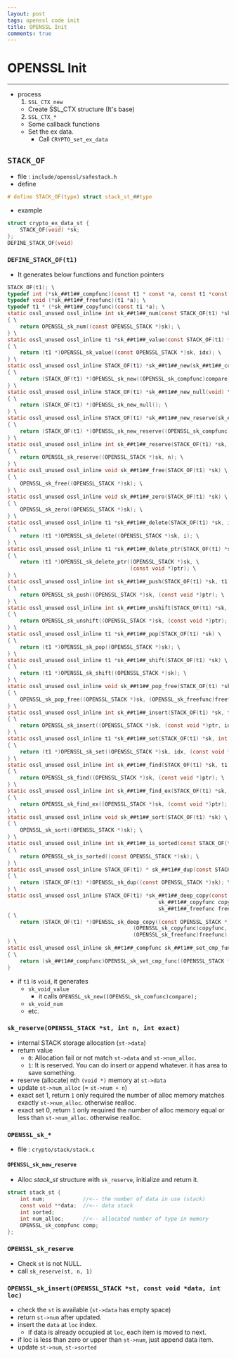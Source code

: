 ```yaml
---
layout: post
tags: openssl code init
title: OPENSSL Init
comments: true
---
```


# OPENSSL Init

---

* process
  1. `SSL_CTX_new`
    * Create SSL_CTX structure (It's base)
  2. `SSL_CTX_*`
    * Some callback functions
    * Set the ex data.
      * Call `CRYPTO_set_ex_data`

## `STACK_OF`

* file : `include/openssl/safestack.h`
* define

```c
# define STACK_OF(type) struct stack_st_##type
```

* example

```c
struct crypto_ex_data_st {
    STACK_OF(void) *sk;
};
DEFINE_STACK_OF(void)
```

### `DEFINE_STACK_OF(t1)`

* It generates below functions and function pointers

```c
STACK_OF(t1); \
typedef int (*sk_##t1##_compfunc)(const t1 * const *a, const t1 *const *b); \
typedef void (*sk_##t1##_freefunc)(t1 *a); \
typedef t1 * (*sk_##t1##_copyfunc)(const t1 *a); \
static ossl_unused ossl_inline int sk_##t1##_num(const STACK_OF(t1) *sk) \
{ \
    return OPENSSL_sk_num((const OPENSSL_STACK *)sk); \
} \
static ossl_unused ossl_inline t1 *sk_##t1##_value(const STACK_OF(t1) *sk, int idx) \
{ \
    return (t1 *)OPENSSL_sk_value((const OPENSSL_STACK *)sk, idx); \
} \
static ossl_unused ossl_inline STACK_OF(t1) *sk_##t1##_new(sk_##t1##_compfunc compare) \
{ \
    return (STACK_OF(t1) *)OPENSSL_sk_new((OPENSSL_sk_compfunc)compare); \
} \
static ossl_unused ossl_inline STACK_OF(t1) *sk_##t1##_new_null(void) \
{ \
    return (STACK_OF(t1) *)OPENSSL_sk_new_null(); \
} \
static ossl_unused ossl_inline STACK_OF(t1) *sk_##t1##_new_reserve(sk_##t1##_compfunc compare, int n) \
{ \
    return (STACK_OF(t1) *)OPENSSL_sk_new_reserve((OPENSSL_sk_compfunc)compare, n); \
} \
static ossl_unused ossl_inline int sk_##t1##_reserve(STACK_OF(t1) *sk, int n) \
{ \
    return OPENSSL_sk_reserve((OPENSSL_STACK *)sk, n); \
} \
static ossl_unused ossl_inline void sk_##t1##_free(STACK_OF(t1) *sk) \
{ \
    OPENSSL_sk_free((OPENSSL_STACK *)sk); \
} \
static ossl_unused ossl_inline void sk_##t1##_zero(STACK_OF(t1) *sk) \
{ \
    OPENSSL_sk_zero((OPENSSL_STACK *)sk); \
} \
static ossl_unused ossl_inline t1 *sk_##t1##_delete(STACK_OF(t1) *sk, int i) \
{ \
    return (t1 *)OPENSSL_sk_delete((OPENSSL_STACK *)sk, i); \
} \
static ossl_unused ossl_inline t1 *sk_##t1##_delete_ptr(STACK_OF(t1) *sk, t1 *ptr) \
{ \
    return (t1 *)OPENSSL_sk_delete_ptr((OPENSSL_STACK *)sk, \
                                       (const void *)ptr); \
} \
static ossl_unused ossl_inline int sk_##t1##_push(STACK_OF(t1) *sk, t1 *ptr) \
{ \
    return OPENSSL_sk_push((OPENSSL_STACK *)sk, (const void *)ptr); \
} \
static ossl_unused ossl_inline int sk_##t1##_unshift(STACK_OF(t1) *sk, t1 *ptr) \
{ \
    return OPENSSL_sk_unshift((OPENSSL_STACK *)sk, (const void *)ptr); \
} \
static ossl_unused ossl_inline t1 *sk_##t1##_pop(STACK_OF(t1) *sk) \
{ \
    return (t1 *)OPENSSL_sk_pop((OPENSSL_STACK *)sk); \
} \
static ossl_unused ossl_inline t1 *sk_##t1##_shift(STACK_OF(t1) *sk) \
{ \
    return (t1 *)OPENSSL_sk_shift((OPENSSL_STACK *)sk); \
} \
static ossl_unused ossl_inline void sk_##t1##_pop_free(STACK_OF(t1) *sk, sk_##t1##_freefunc freefunc) \
{ \
    OPENSSL_sk_pop_free((OPENSSL_STACK *)sk, (OPENSSL_sk_freefunc)freefunc); \
} \
static ossl_unused ossl_inline int sk_##t1##_insert(STACK_OF(t1) *sk, t1 *ptr, int idx) \
{ \
    return OPENSSL_sk_insert((OPENSSL_STACK *)sk, (const void *)ptr, idx); \
} \
static ossl_unused ossl_inline t1 *sk_##t1##_set(STACK_OF(t1) *sk, int idx, t1 *ptr) \
{ \
    return (t1 *)OPENSSL_sk_set((OPENSSL_STACK *)sk, idx, (const void *)ptr); \
} \
static ossl_unused ossl_inline int sk_##t1##_find(STACK_OF(t1) *sk, t1 *ptr) \
{ \
    return OPENSSL_sk_find((OPENSSL_STACK *)sk, (const void *)ptr); \
} \
static ossl_unused ossl_inline int sk_##t1##_find_ex(STACK_OF(t1) *sk, t1 *ptr) \
{ \
    return OPENSSL_sk_find_ex((OPENSSL_STACK *)sk, (const void *)ptr); \
} \
static ossl_unused ossl_inline void sk_##t1##_sort(STACK_OF(t1) *sk) \
{ \
    OPENSSL_sk_sort((OPENSSL_STACK *)sk); \
} \
static ossl_unused ossl_inline int sk_##t1##_is_sorted(const STACK_OF(t1) *sk) \
{ \
    return OPENSSL_sk_is_sorted((const OPENSSL_STACK *)sk); \
} \
static ossl_unused ossl_inline STACK_OF(t1) * sk_##t1##_dup(const STACK_OF(t1) *sk) \
{ \
    return (STACK_OF(t1) *)OPENSSL_sk_dup((const OPENSSL_STACK *)sk); \
} \
static ossl_unused ossl_inline STACK_OF(t1) *sk_##t1##_deep_copy(const STACK_OF(t1) *sk, \
                                                sk_##t1##_copyfunc copyfunc, \
                                                sk_##t1##_freefunc freefunc) \
{ \
    return (STACK_OF(t1) *)OPENSSL_sk_deep_copy((const OPENSSL_STACK *)sk, \
                                        (OPENSSL_sk_copyfunc)copyfunc, \
                                        (OPENSSL_sk_freefunc)freefunc); \
} \
static ossl_unused ossl_inline sk_##t1##_compfunc sk_##t1##_set_cmp_func(STACK_OF(t1) *sk, sk_##t1##_compfunc compare) \
{ \
    return (sk_##t1##_compfunc)OPENSSL_sk_set_cmp_func((OPENSSL_STACK *)sk, (OPENSSL_sk_compfunc)compare); \
}
```

* if `t1` is `void`, it generates
    * `sk_void_value`
        * it calls `OPENSSL_sk_new((OPENSSL_sk_comfunc)compare);`
    * `sk_void_num`
    * etc. 


### `sk_reserve(OPENSSL_STACK *st, int n, int exact)`

* internal STACK storage allocation (`st->data`)
* return value
    * `0`: Allocation fail or not match `st->data` and `st->num_alloc`.
    * `1`: It is reserved. You can do insert or append whatever. it has area to save something.
* reserve (allocate) nth `(void *)` memory at `st->data`
* update `st->num_alloc` (= `st->num + n`)
* exact set 1, return `1` only required the number of alloc memory matches exactly `st->num_alloc`. otherwise realloc.
* exact set 0, return `1` only required the number of alloc memory equal or less than `st->num_alloc`. otherwise realloc.


### `OPENSSL_sk_*`

* file : `crypto/stack/stack.c`


#### `OPENSSL_sk_new_reserve`

* Alloc *stack_st* structure with `sk_reserve`, initialize and return it.

```c
struct stack_st {
    int num;            //<-- the number of data in use (stack)
    const void **data;  //<-- data stack
    int sorted;
    int num_alloc;      //<-- allocated number of type in memory 
    OPENSSL_sk_compfunc comp;
};
```

### `OPENSSL_sk_reserve`

* Check `st` is not NULL.
* call `sk_reserve(st, n, 1)`

### `OPENSSL_sk_insert(OPENSSL_STACK *st, const void *data, int loc)`

* check the `st` is available (`st->data` has empty space)
* return `st->num` after updated.
* insert the `data` at `loc` index.
    * if data is already occupied at `loc`, each item is moved to next.
* if loc is less than zero or upper than `st->num`, just append data item.
* update `st->num`, `st->sorted`
